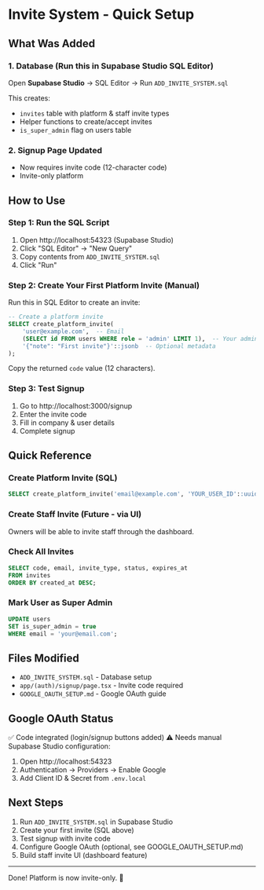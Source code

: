 # Invite System - Quick Setup

## What Was Added

### 1. Database (Run this in Supabase Studio SQL Editor)
Open **Supabase Studio** → SQL Editor → Run `ADD_INVITE_SYSTEM.sql`

This creates:
- `invites` table with platform & staff invite types
- Helper functions to create/accept invites
- `is_super_admin` flag on users table

### 2. Signup Page Updated
- Now requires invite code (12-character code)
- Invite-only platform

## How to Use

### Step 1: Run the SQL Script
1. Open http://localhost:54323 (Supabase Studio)
2. Click "SQL Editor" → "New Query"
3. Copy contents from `ADD_INVITE_SYSTEM.sql`
4. Click "Run"

### Step 2: Create Your First Platform Invite (Manual)
Run this in SQL Editor to create an invite:

```sql
-- Create a platform invite
SELECT create_platform_invite(
    'user@example.com',  -- Email
    (SELECT id FROM users WHERE role = 'admin' LIMIT 1),  -- Your admin user ID
    '{"note": "First invite"}'::jsonb  -- Optional metadata
);
```

Copy the returned `code` value (12 characters).

### Step 3: Test Signup
1. Go to http://localhost:3000/signup
2. Enter the invite code
3. Fill in company & user details
4. Complete signup

## Quick Reference

### Create Platform Invite (SQL)
```sql
SELECT create_platform_invite('email@example.com', 'YOUR_USER_ID'::uuid);
```

### Create Staff Invite (Future - via UI)
Owners will be able to invite staff through the dashboard.

### Check All Invites
```sql
SELECT code, email, invite_type, status, expires_at
FROM invites
ORDER BY created_at DESC;
```

### Mark User as Super Admin
```sql
UPDATE users
SET is_super_admin = true
WHERE email = 'your@email.com';
```

## Files Modified
- `ADD_INVITE_SYSTEM.sql` - Database setup
- `app/(auth)/signup/page.tsx` - Invite code required
- `GOOGLE_OAUTH_SETUP.md` - Google OAuth guide

## Google OAuth Status
✅ Code integrated (login/signup buttons added)
⚠️ Needs manual Supabase Studio configuration:
1. Open http://localhost:54323
2. Authentication → Providers → Enable Google
3. Add Client ID & Secret from `.env.local`

## Next Steps
1. Run `ADD_INVITE_SYSTEM.sql` in Supabase Studio
2. Create your first invite (SQL above)
3. Test signup with invite code
4. Configure Google OAuth (optional, see GOOGLE_OAUTH_SETUP.md)
5. Build staff invite UI (dashboard feature)

---
Done! Platform is now invite-only. 🎉
